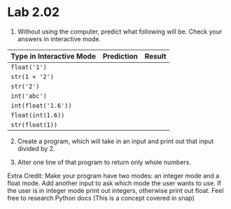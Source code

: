 # Lab 2.02

1) Without using the computer, predict what following will be. Check your answers in interactive mode. 

| Type in Interactive Mode | Prediction | Result |
|--|--|--| 
| `float('1')`| | | 
| `str(1 + '2')`| | |
| `str('2')`| | |
|`int('abc')`| | |
| `int(float('1.6'))`| | |
| `float(int(1.6))`| | |
| `str(float(1))`| | | |

2) Create a program, which will take in an input and print out that input divided by 2. 

3) Alter one line of that program to return only whole numbers. 

Extra Credit: Make your program have two modes: an integer mode and a float mode. Add another input to ask which mode the user wants to use. If the user is in integer mode print out integers, otherwise print out float. Feel free to research Python docs (This is a concept covered in snap) 
